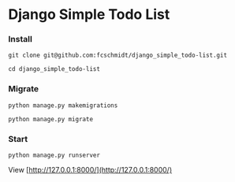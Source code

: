 # Django Simple Todo List

### Install
`git clone git@github.com:fcschmidt/django_simple_todo-list.git`

`cd django_simple_todo-list`


### Migrate 
`python manage.py makemigrations`

`python manage.py migrate`


### Start
`python manage.py runserver`

View [http://127.0.0.1:8000/](http://127.0.0.1:8000/)


